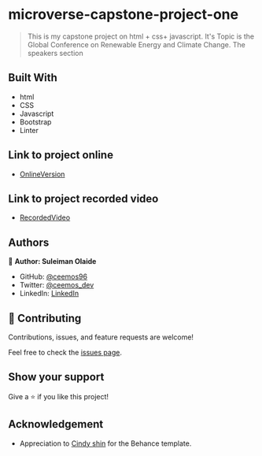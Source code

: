 # microverse-capstone-project-one

> This is my capstone project on html + css+ javascript. It's Topic is the Global Conference on Renewable Energy and Climate Change. The speakers section 

## Built With

- html 
- CSS
- Javascript
- Bootstrap
- Linter

## Link to project online
- [OnlineVersion](https://ceemos96.github.io/MV-capstone-project/)

## Link to project recorded video
- [RecordedVideo](#)

## Authors

👤 **Author: Suleiman Olaide**

- GitHub: [@ceemos96](https://github.com/ceemos96)
- Twitter: [@ceemos_dev](https://twitter.com/ceemos_dev)
- LinkedIn: [LinkedIn](https://www.linkedin.com/in/suleiman-olaide-97689b154/)

## 🤝 Contributing

Contributions, issues, and feature requests are welcome!

Feel free to check the [issues page](https://github.com/Ceemos96/MV-capstone-project/issues).

## Show your support

Give a ⭐️ if you like this project!

## Acknowledgement

- Appreciation to  [Cindy shin](https://www.behance.net/adagio07) for the Behance template.
